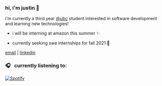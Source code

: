 ### hi, i'm justin 👋

i'm currently a third year [@ubc](https://www.bme.ubc.ca/) student interested in software development and learning new technologies!

- i will be interning at amazon this summer ✨

- currently seeking swe internships for fall 2021 🥺

[email](mailto:justincho63@gmail.com) | [linkedin](https://www.linkedin.com/in/justinccho)

### 🎧 &nbsp; currently listening to:
[![Spotify](https://novatorem-blush.vercel.app/api/spotify)](https://open.spotify.com/user/justinlisteningtomusic123)





